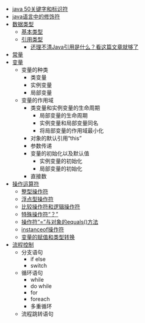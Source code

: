  
 
 
 
 * [java 50关键字和标识符](https://github.com/stevenli91748/JAVA-Architecture/blob/master/Java%20fundamental/Java中50个关键字.md)
 * [java语言中的修饰符](https://github.com/stevenli91748/JAVA-Architecture/blob/master/Java%20fundamental/java语言中的修饰符.md)
 * [数据类型](#数据类型)
    * [基本类型](#基本类型)
    * [引用类型](#引用类型)
      * [还理不清Java引用是什么？看这篇文章就够了](https://juejin.im/post/5c7c77f5f265da2db156365f)
  * [常量](#常量)
  * [变量](#变量)
    * 变量的种类
      * 类变量
      * 实例变量
      * 局部变量
    * 变量的作用域
      * 类变量和实例变量的生命周期
        * 局部变量的生命周期
        * 实例变量和局部变量同名
        * 将局部变量的作用域最小化
      * 对象的默认引用“this”
      * 参数传递
      * 变量的初始化以及默认值
        * 实例变量的初始化
        * 局部变量的初始化
      * 直接数
  * [操作运算符](#操作运算符)
    * [整型操作符](#整型操作符)
    * [浮点型操作符](#浮点型操作符)
    * [比较操作符和逻辑操作符](#比较操作符和逻辑操作符)
    * [特殊操作符“？”](#特殊操作符“？”)
    * [操作符“=”与对象的equals()方法](#操作符“=”与对象的equals()方法)
    * [instanceof操作符](#instanceof操作符)
    * [变量的赋值和类型转换](#变量的赋值和类型转换)
  * [流程控制](#流程控制)
    * 分支语句
      * if else
      * switch
    * 循环语句
      * while
      * do while
      * for
      * foreach
      * 多重循环
    * 流程跳转语句
